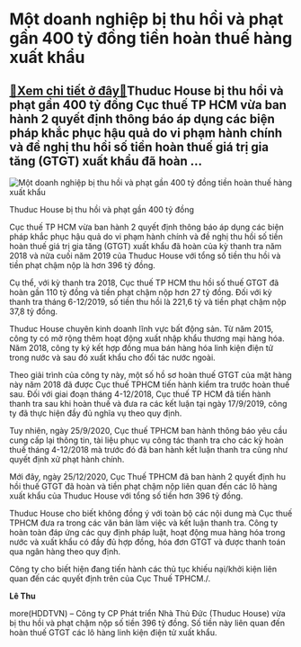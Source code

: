 Một doanh nghiệp bị thu hồi và phạt gần 400 tỷ đồng tiền hoàn thuế hàng xuất khẩu
=================================================================================

[:gift:Xem chi tiết ở đây:gift:](https://hddtvn.com/mot-doanh-nghiep-bi-thu-hoi-va-phat-gan-400-ty-dong-tien-hoan-thue-hang-xuat-khau/)Thuduc House bị thu hồi và phạt gần 400 tỷ đồng Cục thuế TP HCM vừa ban hành 2 quyết định thông báo áp dụng các biện pháp khắc phục hậu quả do vi phạm hành chính và đề nghị thu hồi số tiền hoàn thuế giá trị gia tăng (GTGT) xuất khẩu đã hoàn …
--------------------------------------------------------------------------------------------------------------------------------------------------------------------------------------------------------------------------------------------------





![Một doanh nghiệp bị thu hồi và phạt gần 400 tỷ đồng tiền hoàn thuế hàng xuất khẩu](https://hddtvn.com/wp-content/uploads/2021/01/0141_hso.jpg "Một doanh nghiệp bị thu hồi và phạt gần 400 tỷ đồng tiền hoàn thuế hàng xuất khẩu")


 Thuduc House bị thu hồi và phạt gần 400 tỷ đồng



Cục thuế TP HCM vừa ban hành 2 quyết định thông báo áp dụng các biện pháp khắc phục hậu quả do vi phạm hành chính và đề nghị thu hồi số tiền hoàn thuế giá trị gia tăng (GTGT) xuất khẩu đã hoàn của kỳ thanh tra năm 2018 và nửa cuối năm 2019 của Thuduc House với tổng số tiền thu hồi và tiền phạt chậm nộp là hơn 396 tỷ đồng.


Cụ thể, với kỳ thanh tra 2018, Cục thuế TP HCM thu hồi số thuế GTGT đã hoàn gần 110 tỷ đồng và tiền phạt chậm nộp hơn 27 tỷ đồng. Đối với kỳ thanh tra tháng 6-12/2019, số tiền thu hồi là 221,6 tỷ và tiền phạt chậm nộp 37,8 tỷ đồng.


Thuduc House chuyên kinh doanh lĩnh vực bất động sản. Từ năm 2015, công ty có mở rộng thêm hoạt động xuất nhập khẩu thương mại hàng hóa. Năm 2018, công ty ký kết hợp đồng mua bán hàng hóa linh kiện điện tử trong nước và sau đó xuất khẩu cho đối tác nước ngoài.


Theo giải trình của công ty này, một số hồ sơ hoàn thuế GTGT của mặt hàng này năm 2018 đã được Cục thuế TPHCM tiến hành kiểm tra trước hoàn thuế sau. Đối với giai đoạn tháng 4-12/2018, Cục thuế TP HCM đã tiến hành thanh tra sau khi hoàn thuế và đưa ra các kết luận tại ngày 17/9/2019, công ty đã thực hiện đầy đủ nghĩa vụ theo quy định.


Tuy nhiên, ngày 25/9/2020, Cục thuế TPHCM ban hành thông báo yêu cầu cung cấp lại thông tin, tài liệu phục vụ công tác thanh tra cho các kỳ hoàn thuế tháng 4-12/2018 mà trước đó đã ban hành kết luận thanh tra cũng như quyết định xử phạt hành chính.


Mới đây, ngày 25/12/2020, Cục Thuế TPHCM đã ban hành 2 quyết định hu hồi thuế GTGT đã hoàn và tiền phạt chậm nộp liên quan đến các lô hàng xuất khẩu của Thuduc House với tổng số tiền hơn 396 tỷ đồng.


Thuduc House cho biết không đồng ý với toàn bộ các nội dung mà Cục thuế TPHCM đưa ra trong các văn bản làm việc và kết luận thanh tra. Công ty hoàn toàn đáp ứng các quy định pháp luật, hoạt động mua hàng hóa trong nước và xuất khẩu có đầy đủ hợp đồng, hóa đơn GTGT và được thanh toán qua ngân hàng theo quy định.


Công ty cho biết hiện đang tiến hành các thủ tục khiếu nại/khởi kiện liên quan đến các quyết định trên của Cục Thuế TPHCM./.




**Lê Thu**



more(HDDTVN) – Công ty CP Phát triển Nhà Thủ Đức (Thuduc House) vừa bị thu hồi và phạt chậm nộp số tiền 396 tỷ đồng. Số tiền này liên quan đến hoàn thuế GTGT các lô hàng linh kiện điện tử xuất khẩu.

